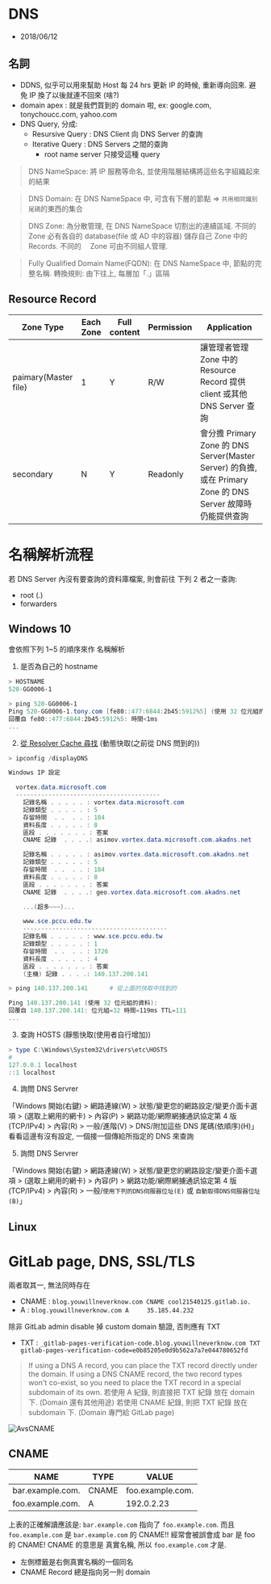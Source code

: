 # DNS

- 2018/06/12

## 名詞

- DDNS, 似乎可以用來幫助 Host 每 24 hrs 更新 IP 的時候, 重新導向回來. 避免 IP 換了以後就連不回來 (啥?)
- domain apex : 就是我們買到的 domain 啦, ex: google.com, tonychoucc.com, yahoo.com
- DNS Query, 分成:
  - Resursive Query : DNS Client 向 DNS Server 的查詢
  - Iterative Query : DNS Servers 之間的查詢
    - root name server 只接受這種 query

> DNS NameSpace:
> 將 IP 服務等命名, 並使用階層結構將這些名字組織起來的結果

> DNS Domain:
> 在 DNS NameSpace 中, 可含有下層的節點 => `共用相同識別尾碼`的東西的集合

> DNS Zone:
> 為分散管理, 在 DNS NameSpace 切割出的連續區域. 不同的 Zone 必有各自的 database(file 或 AD 中的容器) 儲存自己 Zone 中的 Records. 不同的　 Zone 可由不同組人管理.

> Fully Qualified Domain Name(FQDN):
> 在 DNS NameSpace 中, 節點的完整名稱. 轉換規則: 由下往上, 每層加「.」區隔

## Resource Record

| Zone Type            | Each Zone | Full content | Permission | Application                                                                                                 |
| -------------------- | --------- | ------------ | ---------- | ----------------------------------------------------------------------------------------------------------- |
| paimary(Master file) | 1         | Y            | R/W        | 讓管理者管理 Zone 中的 Resource Record 提供 client 或其他 DNS Server 查詢                                   |
| secondary            | N         | Y            | Readonly   | 會分擔 Primary Zone 的 DNS Server(Master Server) 的負擔, 或在 Primary Zone 的 DNS Server 故障時仍能提供查詢 |

# 名稱解析流程

若 DNS Server 內沒有要查詢的資料庫檔案, 則會前往 下列 2 者之一查詢:

- root (.)
- forwarders

## Windows 10

會依照下列 1~5 的順序來作 名稱解析

1. 是否為自己的 hostname

```powershell
> HOSTNAME
520-GG0006-1

> ping 520-GG0006-1
Ping 520-GG0006-1.tony.com [fe80::477:6844:2b45:5912%5] (使用 32 位元組的資料):
回覆自 fe80::477:6844:2b45:5912%5: 時間<1ms
...
```

2. [從 Resolver Cache 尋找](https://www.tenforums.com/tutorials/69648-display-dns-resolver-cache-windows.html) (動態快取(之前從 DNS 問到的))

```powershell
> ipconfig /displayDNS

Windows IP 設定

  vortex.data.microsoft.com
  ----------------------------------------
    記錄名稱 . . . . . : vortex.data.microsoft.com
    記錄類型 . . . . . : 5
    存留時間  . .  . . : 184
    資料長度 . . . . . : 8
    區段 . . . . . . . : 答案
    CNAME 記錄  . . . .: asimov.vortex.data.microsoft.com.akadns.net

    記錄名稱 . . . . . : asimov.vortex.data.microsoft.com.akadns.net
    記錄類型 . . . . . : 5
    存留時間  . .  . . : 184
    資料長度 . . . . . : 8
    區段 . . . . . . . : 答案
    CNAME 記錄  . . . .: geo.vortex.data.microsoft.com.akadns.net

    ...(超多~~~)...

    www.sce.pccu.edu.tw
    ----------------------------------------
    記錄名稱 . . . . . : www.sce.pccu.edu.tw
    記錄類型 . . . . . : 1
    存留時間  . .  . . : 1726
    資料長度 . . . . . : 4
    區段 . . . . . . . : 答案
    (主機) 記錄 . . . .: 140.137.200.141

> ping 140.137.200.141      # 從上面的快取中找到的

Ping 140.137.200.141 (使用 32 位元組的資料):
回覆自 140.137.200.141: 位元組=32 時間=119ms TTL=111
...
```

3. 查詢 HOSTS (靜態快取(使用者自行增加))

```powershell
> type C:\Windows\System32\drivers\etc\HOSTS
#
127.0.0.1 localhost
::1 localhost
```

4. 詢問 DNS Servrer

「Windows 開始(右鍵) > 網路連線(W) > 狀態/變更您的網路設定/變更介面卡選項 > (選取上網用的網卡) > 內容(P) > 網路功能/網際網擄通訊協定第 4 版(TCP/IPv4) > 內容(R) > 一般/進階(V) > DNS/附加這些 DNS 尾碼(依順序)(H)」看看這邊有沒有設定, 一個接一個傳給所指定的 DNS 來查詢

5. 詢問 DNS Servrer

「Windows 開始(右鍵) > 網路連線(W) > 狀態/變更您的網路設定/變更介面卡選項 > (選取上網用的網卡) > 內容(P) > 網路功能/網際網擄通訊協定第 4 版(TCP/IPv4) > 內容(R) > 一般/`使用下列的DNS伺服器位址(E)` 或 `自動取得DNS伺服器位址(B)`」

## Linux

# GitLab page, DNS, SSL/TLS

兩者取其一, 無法同時存在

- CNAME : `blog.youwillneverknow.com CNAME cool21540125.gitlab.io.`
- A : `blog.youwillneverknow.com A     35.185.44.232`

除非 GitLab admin disable 掉 custom domain 驗證, 否則應有 TXT

- TXT : `_gitlab-pages-verification-code.blog.youwillneverknow.com TXT gitlab-pages-verification-code=e0b85205e0d9b562a7a7e044780652fd`

> If using a DNS A record, you can place the TXT record directly under the domain. If using a DNS CNAME record, the two record types won't co-exist, so you need to place the TXT record in a special subdomain of its own.
> 若使用 A 紀錄, 則直接把 TXT 紀錄 放在 domain 下. (Domain 還有其他用途)
> 若使用 CNAME 紀錄, 則把 TXT 紀錄 放在 subdomain 下. (Domain 專門給 GitLab page)

![AvsCNAME](../img/A與CNAME.png)

## CNAME

| NAME             | TYPE  | VALUE            |
| ---------------- | ----- | ---------------- |
| bar.example.com. | CNAME | foo.example.com. |
| foo.example.com. | A     | 192.0.2.23       |

上表的正確解讀應該是: `bar.example.com` 指向了 `foo.example.com`. 而且 `foo.example.com` 是 `bar.example.com` 的 CNAME!! 經常會被誤會成 bar 是 foo 的 CNAME! CNAME 的意思是 真實名稱, 所以 `foo.example.com` 才是.

- 左側標籤是右側真實名稱的一個同名
- CNAME Record 總是指向另一則 domain
